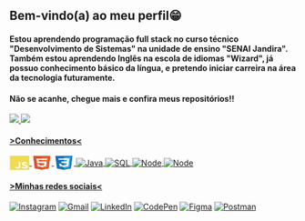 ## Bem-vindo(a) ao meu perfil😁

#### Estou aprendendo programação full stack no curso técnico "Desenvolvimento de Sistemas" na unidade de ensino "SENAI Jandira". Também estou aprendendo Inglês na escola de idiomas "Wizard", já possuo conhecimento básico da língua, e pretendo iniciar carreira na área da tecnologia futuramente.
#### Não se acanhe, chegue mais e confira meus repositórios!! 

 <div>
   <a href="https://github.com/LeticiaMeloSilv">
   <img height="180em" src="https://github-readme-stats.vercel.app/api?username=LeticiaMeloSilv&show_icons=true&theme=tokyonight&include_all_commits=true&count_private=true"/>
   <img height="180em" src="https://github-readme-stats.vercel.app/api/top-langs/?username=LeticiaMeloSilv&layout=compact&langs_count=6&theme=tokyonight"/>
</div>

#### >Conhecimentos<
<div style="display: inline_block">
  <img align="center" alt="JS" height="25" width="35" src="https://raw.githubusercontent.com/devicons/devicon/master/icons/javascript/javascript-plain.svg">
  <img align="center" alt="HTML" height="25" width="35" src="https://raw.githubusercontent.com/devicons/devicon/master/icons/html5/html5-original.svg">
  <img align="center" alt="CSS" height="25" width="35" src="https://raw.githubusercontent.com/devicons/devicon/master/icons/css3/css3-original.svg">
  <img align="center" alt="Java" height="25" width="35" src="https://cdn.jsdelivr.net/gh/devicons/devicon/icons/java/java-original.svg">
  <img align="center" alt="SQL" height="30" width="40" src="https://cdn.jsdelivr.net/gh/devicons/devicon/icons/mysql/mysql-original-wordmark.svg" />
  <img align="center" alt="Node" height="25" width="35" src="https://cdn.jsdelivr.net/gh/devicons/devicon/icons/nodejs/nodejs-original.svg" />  
  <img align="center" alt="Node" height="25" width="35" src="https://cdn.jsdelivr.net/gh/devicons/devicon@latest/icons/kotlin/kotlin-original.svg" />
          
</div>

#### >Minhas redes sociais<
<div> 
  <a href="https://instagram.com/lehh_silv__"><img src="https://img.shields.io/badge/-Instagram-%23E4405F?style=for-the-badge&logo=instagram&logoColor=white" alt="Instagram" target="_blank"></a>
  <a href="mailto:leticia.ms2007@outlook.com"><img src="https://img.shields.io/badge/-Gmail-%23333?style=for-the-badge&logo=gmail&logoColor=white" alt="Gmail" target="_blank"></a>
  <a href="https://www.linkedin.com/in/let%C3%ADcia-melo-silva-238531291/" target="_blank"><img src="https://img.shields.io/badge/-LinkedIn-%230077B5?style=for-the-badge&logo=linkedin&logoColor=white" target="_blank" alt="LinkedIn"></a>
  <a href="https://codepen.io/LeticiaMeloSilv" target="_blank"><img src="https://img.shields.io/badge/Codepen-000000?style=for-the-badge&logo=codepen&logoColor=white" alt="CodePen"></a>
  <a href="https://www.figma.com/files/user/1200794996775732133?fuid=1200794996775732133" target="_blank"><img src="https://img.shields.io/badge/Figma-F24E1E?style=for-the-badge&logo=figma&logoColor=white" alt="Figma"></a>
   <a href="https://www.postman.com/science-participant-73629797" target="_blank"><img src="https://img.shields.io/badge/Postman-FF6C37?style=for-the-badge&logo=Postman&logoColor=white" alt="Postman"></a>

</div>
<!--https://github.com/alexandresanlim/Badges4-README.md-Profile/blob/master/README.md
    https://devicon.dev/-->

